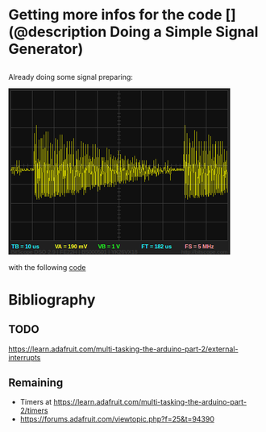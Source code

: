 # Getting more infos for the code  [](@description Doing a Simple Signal Generator)

## 

Already doing some signal preparing:

![](/silent/software/featherWICED/SimpleSignalGenerator.png)


with  the following [code](/silent/software/featherWICED/SimpleSignalGenerator.ino)


# Bibliography

## TODO 

https://learn.adafruit.com/multi-tasking-the-arduino-part-2/external-interrupts


## Remaining 

* Timers at https://learn.adafruit.com/multi-tasking-the-arduino-part-2/timers
* https://forums.adafruit.com/viewtopic.php?f=25&t=94390
